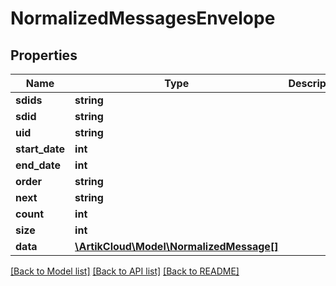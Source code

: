 # NormalizedMessagesEnvelope

## Properties
Name | Type | Description | Notes
------------ | ------------- | ------------- | -------------
**sdids** | **string** |  | [optional] 
**sdid** | **string** |  | [optional] 
**uid** | **string** |  | [optional] 
**start_date** | **int** |  | [optional] 
**end_date** | **int** |  | [optional] 
**order** | **string** |  | [optional] 
**next** | **string** |  | [optional] 
**count** | **int** |  | 
**size** | **int** |  | 
**data** | [**\ArtikCloud\Model\NormalizedMessage[]**](NormalizedMessage.md) |  | 

[[Back to Model list]](../README.md#documentation-for-models) [[Back to API list]](../README.md#documentation-for-api-endpoints) [[Back to README]](../README.md)



